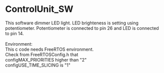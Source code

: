 # ControlUnit_SW
This software dimmer LED light. LED brighteness is setting using potentiometer.
Potentiometer is connected to pin 26 and LED is connected to pin 14.
<br><br>
Environment:<br>
This c code needs FreeRTOS environment.<br>
Check from FreeRTOSConfig.h that<br>
configMAX_PRIORITIES higher than "2"<br>
configUSE_TIME_SLICING is "1"<br>
